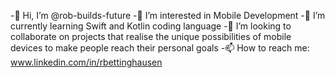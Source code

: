-👋 Hi, I’m @rob-builds-future
-👀 I’m interested in Mobile Development
-🌱 I’m currently learning Swift and Kotlin coding language
-💞️ I’m looking to collaborate on projects that realise the unique possibilities of mobile devices to make people reach their personal goals
-📫 How to reach me: www.linkedin.com/in/rbettinghausen

<!---
rob-builds-future/rob-builds-future is a ✨ special ✨ repository because its `README.md` (this file) appears on your GitHub profile.
You can click the Preview link to take a look at your changes.
--->
